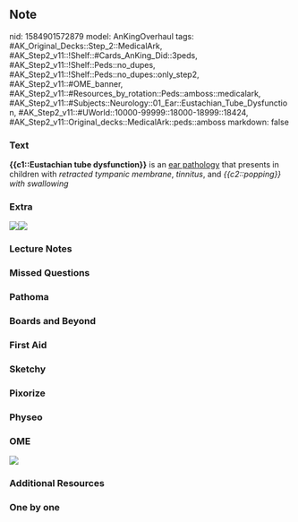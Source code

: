 ## Note
nid: 1584901572879
model: AnKingOverhaul
tags: #AK_Original_Decks::Step_2::MedicalArk, #AK_Step2_v11::!Shelf::#Cards_AnKing_Did::3peds, #AK_Step2_v11::!Shelf::Peds::no_dupes, #AK_Step2_v11::!Shelf::Peds::no_dupes::only_step2, #AK_Step2_v11::#OME_banner, #AK_Step2_v11::#Resources_by_rotation::Peds::amboss::medicalark, #AK_Step2_v11::#Subjects::Neurology::01_Ear::Eustachian_Tube_Dysfunction, #AK_Step2_v11::#UWorld::10000-99999::18000-18999::18424, #AK_Step2_v11::Original_decks::MedicalArk::peds::amboss
markdown: false

### Text
<b>{{c1::Eustachian tube dysfunction}}</b> is an <u>ear
pathology</u> that presents in children with <i>retracted tympanic
membrane</i>, <i>tinnitus</i>, and <i>{{c2::popping}} with
swallowing</i>

### Extra
<img src=
"paste-b0cf0e6baecba36a70cdef5e9d25e362122ab1ed.jpg"><img src=
"paste-29432142979ab14bf083bd9704164cc94f26d26d.jpg">

### Lecture Notes


### Missed Questions


### Pathoma


### Boards and Beyond


### First Aid


### Sketchy


### Pixorize


### Physeo


### OME
<div class="ome-widget">
  <a href="https://onlinemeded.org?ref=anki"><img src=
  "_OME_AnkiFlashcards_General_7.png"></a>
</div>

### Additional Resources


### One by one

